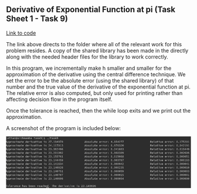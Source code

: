 ## Derivative of Exponential Function at pi (Task Sheet 1 - Task 9)
[Link to code](../tasks_source/task_sheet_1/task_9/)

The link above directs to the folder where all of the relevant work for this problem resides. A copy of the shared library has been made in the directly along with the needed header files for the library to work correctly.

In this program, we incrementally make h smaller and smaller for the approximation of the derivative using the central difference technique. We set the error to be the absolute error (using the shared library) of that number and the true value of the derivative of the exponential function at pi. The relative error is also computed, but only used for printing rather than affecting decision flow in the program itself.

Once the tolerance is reached, then the while loop exits and we print out the approximation.

A screenshot of the program is included below:

![Console Output Picture](../images/s1_t9_cmdoutput.png)
